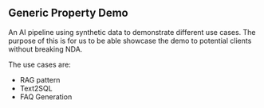 ## Generic Property Demo
An AI pipeline using synthetic data to demonstrate different use cases. The purpose of this is for us to be able showcase the demo to potential clients without breaking NDA.

The use cases are:
- RAG pattern
- Text2SQL
- FAQ Generation
